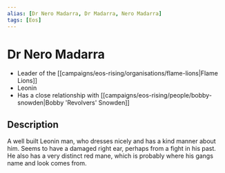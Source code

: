 ```yaml
---
alias: [Dr Nero Madarra, Dr Madarra, Nero Madarra]
tags: [Eos]
---
```


# Dr Nero Madarra

- Leader of the [[campaigns/eos-rising/organisations/flame-lions|Flame Lions]]
- Leonin
- Has a close relationship with [[campaigns/eos-rising/people/bobby-snowden|Bobby 'Revolvers' Snowden]]

## Description

A well built Leonin man, who dresses nicely and has a kind manner about him. Seems to have a damaged right ear, perhaps from a fight in his past. He also has a very distinct red mane, which is probably where his gangs name and look comes from.